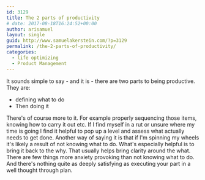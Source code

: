 ```yaml
---
id: 3129
title: The 2 parts of productivity
# date: 2017-08-18T16:24:52+00:00
author: arisamuel
layout: single
guid: http://www.samuelakerstein.com/?p=3129
permalink: /the-2-parts-of-productivity/
categories:
  - life optimizing
  - Product Management
---
```

It sounds simple to say - and it is - there are two parts to being productive. They are:<ul><li>defining what to do</li><li>Then doing it</li></ul>There&apos;s of course more to it. For example properly sequencing those items, knowing how to carry it out etc. If I find myself in a rut or unsure where my time is going I find it helpful to pop up a level and assess what actually needs to get done. Another way of saying it is that if I&apos;m spinning my wheels it&apos;s likely a result of not knowing what to do. What&apos;s especially helpful is to bring it back to the why. That usually helps bring clarity around the what. There are few things more anxiety provoking than not knowing what to do. And there&apos;s nothing quite as deeply satisfying as executing your part in a well thought through plan. 